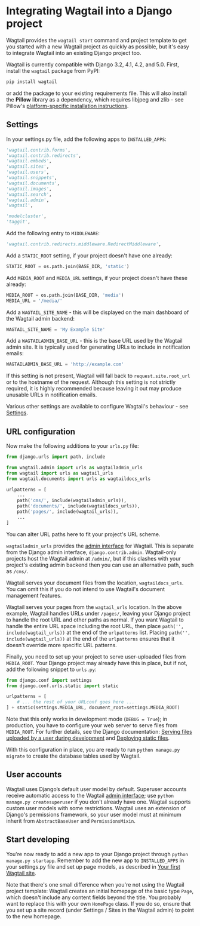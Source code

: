 # Integrating Wagtail into a Django project

Wagtail provides the `wagtail start` command and project template to get you started with a new Wagtail project as quickly as possible, but it's easy to integrate Wagtail into an existing Django project too.

Wagtail is currently compatible with Django 3.2, 4.1, 4.2, and 5.0. First, install the `wagtail` package from PyPI:

```sh
pip install wagtail
```

or add the package to your existing requirements file. This will also install the **Pillow** library as a dependency, which requires libjpeg and zlib - see Pillow's [platform-specific installation instructions](https://pillow.readthedocs.io/en/stable/installation.html#external-libraries).

## Settings

In your settings.py file, add the following apps to `INSTALLED_APPS`:

```python
'wagtail.contrib.forms',
'wagtail.contrib.redirects',
'wagtail.embeds',
'wagtail.sites',
'wagtail.users',
'wagtail.snippets',
'wagtail.documents',
'wagtail.images',
'wagtail.search',
'wagtail.admin',
'wagtail',

'modelcluster',
'taggit',
```

Add the following entry to `MIDDLEWARE`:

```python
'wagtail.contrib.redirects.middleware.RedirectMiddleware',
```

Add a `STATIC_ROOT` setting, if your project doesn't have one already:

```python
STATIC_ROOT = os.path.join(BASE_DIR, 'static')
```

Add `MEDIA_ROOT` and `MEDIA_URL` settings, if your project doesn't have these already:

```python
MEDIA_ROOT = os.path.join(BASE_DIR, 'media')
MEDIA_URL = '/media/'
```

Add a `WAGTAIL_SITE_NAME` - this will be displayed on the main dashboard of the Wagtail admin backend:

```python
WAGTAIL_SITE_NAME = 'My Example Site'
```

Add a `WAGTAILADMIN_BASE_URL` - this is the base URL used by the Wagtail admin site. It is typically used for generating URLs to include in notification emails:

```python
WAGTAILADMIN_BASE_URL = 'http://example.com'
```

If this setting is not present, Wagtail will fall back to `request.site.root_url` or to the hostname of the request. Although this setting is not strictly required, it is highly recommended because leaving it out may produce unusable URLs in notification emails.

Various other settings are available to configure Wagtail's behaviour - see [Settings](/reference/settings).

## URL configuration

Now make the following additions to your `urls.py` file:

```python
from django.urls import path, include

from wagtail.admin import urls as wagtailadmin_urls
from wagtail import urls as wagtail_urls
from wagtail.documents import urls as wagtaildocs_urls

urlpatterns = [
    ...
    path('cms/', include(wagtailadmin_urls)),
    path('documents/', include(wagtaildocs_urls)),
    path('pages/', include(wagtail_urls)),
    ...
]
```

You can alter URL paths here to fit your project's URL scheme.

`wagtailadmin_urls` provides the [admin interface](https://guide.wagtail.org/en-latest/concepts/wagtail-interfaces/#admin-interface) for Wagtail. This is separate from the Django admin interface, `django.contrib.admin`. Wagtail-only projects host the Wagtail admin at `/admin/`, but if this clashes with your project's existing admin backend then you can use an alternative path, such as `/cms/`.

Wagtail serves your document files from the location, `wagtaildocs_urls`. You can omit this if you do not intend to use Wagtail's document management features.

Wagtail serves your pages from the `wagtail_urls` location. In the above example, Wagtail handles URLs under `/pages/`, leaving your Django project to handle the root URL and other paths as normal. If you want Wagtail to handle the entire URL space including the root URL, then place `path('', include(wagtail_urls))` at the end of the `urlpatterns` list. Placing `path('', include(wagtail_urls))` at the end of the `urlpatterns` ensures that it doesn't override more specific URL patterns.

Finally, you need to set up your project to serve user-uploaded files from `MEDIA_ROOT`. Your Django project may already have this in place, but if not, add the following snippet to `urls.py`:

```python
from django.conf import settings
from django.conf.urls.static import static

urlpatterns = [
    # ... the rest of your URLconf goes here ...
] + static(settings.MEDIA_URL, document_root=settings.MEDIA_ROOT)
```

Note that this only works in development mode (`DEBUG = True`); in production, you have to configure your web server to serve files from `MEDIA_ROOT`. For further details, see the Django documentation: [Serving files uploaded by a user during development](https://docs.djangoproject.com/en/stable/howto/static-files/#serving-files-uploaded-by-a-user-during-development) and [Deploying static files](django:howto/static-files/deployment).

With this configuration in place, you are ready to run `python manage.py migrate` to create the database tables used by Wagtail.

## User accounts

Wagtail uses Django’s default user model by default. Superuser accounts receive automatic access to the Wagtail [admin interface](https://guide.wagtail.org/en-latest/concepts/wagtail-interfaces/#admin-interface); use `python manage.py createsuperuser` if you don't already have one. Wagtail supports custom user models with some restrictions. Wagtail uses an extension of Django's permissions framework, so your user model must at minimum inherit from `AbstractBaseUser` and `PermissionsMixin`.

## Start developing

You're now ready to add a new app to your Django project through `python manage.py startapp`. Remember to add the new app to `INSTALLED_APPS` in your settings.py file and set up page models, as described in [Your first Wagtail site](/getting_started/tutorial).

Note that there's one small difference when you're not using the Wagtail project template: Wagtail creates an initial homepage of the basic type `Page`, which doesn't include any content fields beyond the title. You probably want to replace this with your own `HomePage` class. If you do so, ensure that you set up a site record (under Settings / Sites in the Wagtail admin) to point to the new homepage.
